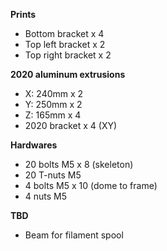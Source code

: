 **Prints**
- Bottom bracket x 4
- Top left bracket x 2
- Top right bracket x 2

**2020 aluminum extrusions**
- X: 240mm x 2
- Y: 250mm x 2
- Z: 165mm x 4
- 2020 bracket x 4 (XY)

**Hardwares**
- 20 bolts M5 x 8 (skeleton)
- 20 T-nuts M5
- 4 bolts M5 x 10 (dome to frame)
- 4 nuts M5

**TBD**
- Beam for filament spool
